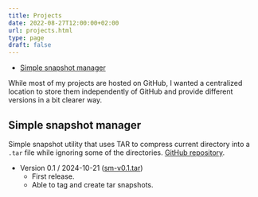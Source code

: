 ```yaml
---
title: Projects
date: 2022-08-27T12:00:00+02:00
url: projects.html
type: page
draft: false
---
```


- [Simple snapshot manager](#simple-snapshot-manager)

While most of my projects are hosted on GitHub, I wanted a centralized location
to store them independently of GitHub and provide different versions in a bit
clearer way.

## Simple snapshot manager

Simple snapshot utility that uses TAR to compress current directory into a
`.tar` file while ignoring some of the directories.
[GitHub repository](https://github.com/mitjafelicijan/sm).

- Version 0.1 / 2024-10-21 ([sm-v0.1.tar](/snapshots/sm-v0.1.tar))
  - First release.
  - Able to tag and create tar snapshots.

